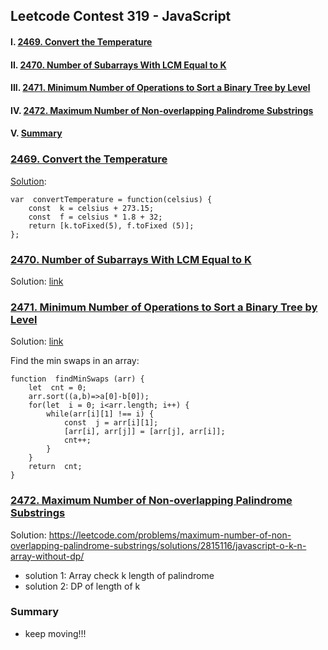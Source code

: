 ## Leetcode Contest 319 - JavaScript

#### I. [2469. Convert the Temperature](#question-1)

#### II. [2470. Number of Subarrays With LCM Equal to K](#question-2)

#### III. [2471. Minimum Number of Operations to Sort a Binary Tree by Level](#question-3)

#### IV. [2472. Maximum Number of Non-overlapping Palindrome Substrings](#question-4)

#### V. [Summary](#question-5)

<div id="question-1"/>

### [2469. Convert the Temperature](https://leetcode.com/problems/convert-the-temperature/description/)

[Solution](https://leetcode.com/problems/convert-the-temperature/solutions/2815133/js-use-tofixed-for-decimals/):

```
var  convertTemperature = function(celsius) {
	const  k = celsius + 273.15;
	const  f = celsius * 1.8 + 32;
	return [k.toFixed(5), f.toFixed (5)];
};
```

<div  id="question-2"/>

### [2470. Number of Subarrays With LCM Equal to K](https://leetcode.com/problems/count-number-of-distinct-integers-after-reverse-operations/)

Solution: [link](https://leetcode.com/problems/number-of-subarrays-with-lcm-equal-to-k/solutions/2814921/js-o-n-2-array-indexof-solution/)

<div  id="question-3"/>

### [2471. Minimum Number of Operations to Sort a Binary Tree by Level](https://leetcode.com/problems/minimum-number-of-operations-to-sort-a-binary-tree-by-level/description/)

Solution: [link](https://leetcode.com/problems/minimum-number-of-operations-to-sort-a-binary-tree-by-level/solutions/2809035/javascript-bfs-array-swaps-at-each-index/)

Find the min swaps in an array:

```
function  findMinSwaps (arr) {
	let  cnt = 0;
	arr.sort((a,b)=>a[0]-b[0]);
	for(let  i = 0; i<arr.length; i++) {
		while(arr[i][1] !== i) {
			const  j = arr[i][1];
			[arr[i], arr[j]] = [arr[j], arr[i]];
			cnt++;
		}
	}
	return  cnt;
}
```

<div  id="question-4"  />

### [2472. Maximum Number of Non-overlapping Palindrome Substrings](https://leetcode.com/problems/maximum-number-of-non-overlapping-palindrome-substrings/description/)

Solution:
https://leetcode.com/problems/maximum-number-of-non-overlapping-palindrome-substrings/solutions/2815116/javascript-o-k-n-array-without-dp/

- solution 1: Array check k length of palindrome
- solution 2: DP of length of k

<div  id="question-5"/>

### Summary

- keep moving!!!
